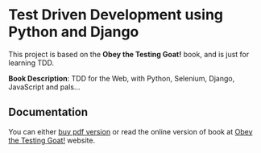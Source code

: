 
# Test Driven Development using Python and Django

This project is based on the **Obey the Testing Goat!** book, and is just for learning TDD.


**Book Description**: TDD for the Web, with Python, Selenium, Django, JavaScript and pals...


## Documentation

You can either [buy pdf version](https://amzn.to/2vl4B6O) or read the online version of book at [Obey the Testing Goat!](http://www.obeythetestinggoat.com/) website.

